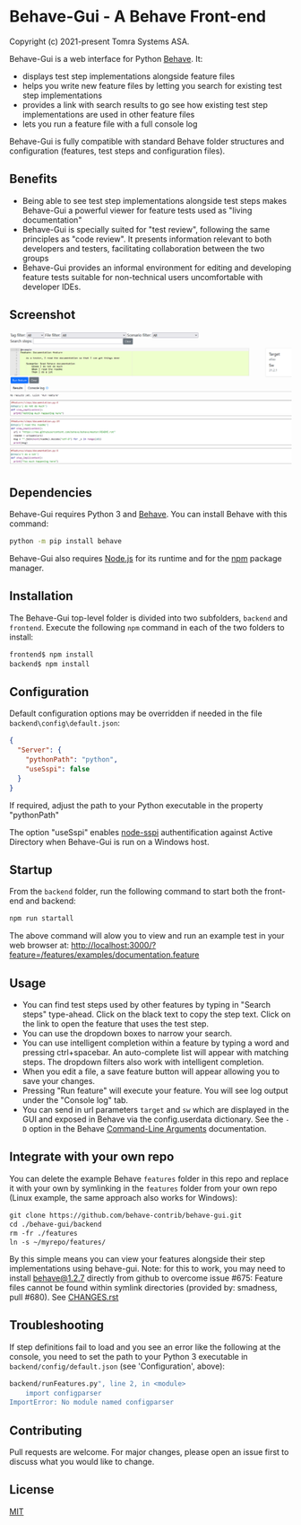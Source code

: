 # Behave-Gui - A Behave Front-end

Copyright (c) 2021-present Tomra Systems ASA.

Behave-Gui is a web interface for Python [Behave](https://behave.readthedocs.io/en/stable/). It:
  - displays test step implementations alongside feature files
  - helps you write new feature files by letting you search for existing test step implementations
  - provides a link with search results to go see how existing test step implementations are used in other feature files 
  - lets you run a feature file with a full console log

Behave-Gui is fully compatible with standard Behave folder structures and configuration (features, test steps and configuration files).

## Benefits
  - Being able to see test step implementations alongside test steps makes Behave-Gui a powerful viewer for feature tests used as "living documentation"
  - Behave-Gui is specially suited for "test review", following the same principles as "code review". It presents information relevant to both developers and testers, facilitating collaboration between the two groups
  - Behave-Gui provides an informal environment for editing and developing feature tests suitable for non-technical users uncomfortable with developer IDEs.

## Screenshot
![Behave-Gui screenshot](behave-gui.png)

## Dependencies

Behave-Gui requires Python 3 and [Behave](https://behave.readthedocs.io/en/stable/). You can install Behave with this command: 

```bash
python -m pip install behave
```

Behave-Gui also requires [Node.js](https://nodejs.org) for its runtime and for the [npm](https://www.npmjs.com/) package manager.

## Installation

The Behave-Gui top-level folder is divided into two subfolders, `backend` and `frontend`. Execute the following `npm` command in each of the two folders to install:

```bash
frontend$ npm install
backend$ npm install
```

## Configuration
Default configuration options may be overridden if needed in the file `backend\config\default.json`:
```json
{
  "Server": {
    "pythonPath": "python",
    "useSspi": false
  }
}
```
If required, adjust the path to your Python executable in the property "pythonPath"

The option "useSspi" enables [node-sspi](https://www.npmjs.com/package/node-sspi) authentification against Active Directory when Behave-Gui is run on a Windows host.

## Startup

From the `backend` folder, run the following command to start both the front-end and backend:
```bash
npm run startall
```

The above command will alow you to view and run an example test in your web browser at: <http://localhost:3000/?feature=/features/examples/documentation.feature>

## Usage

- You can find test steps used by other features by typing in "Search steps" type-ahead. Click on the black text to copy the step text. Click on the link to open the feature that uses the test step.
- You can use the dropdown boxes to narrow your search.
- You can use intelligent completion within a feature by typing a word and pressing ctrl+spacebar. An auto-complete list will appear with matching steps. The dropdown filters also work with intelligent completion.
- When you edit a file, a save feature button will appear allowing you to save your changes.
- Pressing "Run feature" will execute your feature. You will see log output under the "Console log" tab.
- You can send in url parameters `target` and `sw` which are displayed in the GUI and exposed in Behave via the config.userdata dictionary. See the `-D` option in the Behave [Command-Line Arguments](https://behave.readthedocs.io/en/stable/behave.html?#command-line-arguments) documentation.

## Integrate with your own repo

You can delete the example Behave ```features``` folder in this repo and replace it with your own by symlinking in the ```features``` folder from your own repo (Linux example, the same approach also works for Windows):
```
git clone https://github.com/behave-contrib/behave-gui.git
cd ./behave-gui/backend
rm -fr ./features
ln -s ~/myrepo/features/
```

By this simple means you can view your features alongside their step implementations using behave-gui. Note: for this to work, you may need to install behave@1.2.7 directly from github to overcome issue #675: Feature files cannot be found within symlink directories (provided by: smadness, pull #680). See [CHANGES.rst](https://github.com/behave/behave/blob/main/CHANGES.rst)

## Troubleshooting
If step definitions fail to load and you see an error like the following at the console, you need to set the path to your Python 3 executable in `backend/config/default.json` (see 'Configuration', above):
```bash
backend/runFeatures.py", line 2, in <module>
    import configparser
ImportError: No module named configparser
```

## Contributing
Pull requests are welcome. For major changes, please open an issue first to discuss what you would like to change.

## License
[MIT](https://choosealicense.com/licenses/mit/)